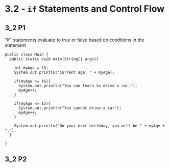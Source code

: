 # 3.2 - `if` Statements and Control Flow
## 3_2 P1
"if" statements evaluate to true or false based on conditions in the statement
```
public class Main {
  public static void main(String[] args){
    
    int myAge = 16;
    System.out.println("Current age: " + myAge);
    
    if(myAge >= 16){
      System.out.println("You can learn to drive a car.");
      myAge++;
    }
    
    if(myAge <= 15){
      System.out.println("You cannot drive a car");
      myAge++;
    }
    
    System.out.println("On your next birthday, you will be " + myAge + ".");
  }

}
```
## 3_2 P2

